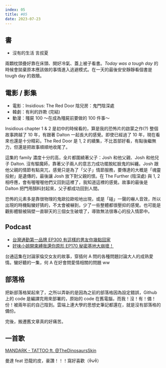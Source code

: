 ```yaml
---
index: 05
title: #05
date: 2023-07-23
---
```


## 書

- 沒有的生活 言叔夏

兩顆枕頭疊好靠在床頭、開好冷氣、蓋上被子看書。*Today was a tough day* 的時候會拋棄原本應該做的事情進入逃避模式。在一天的最後安安靜靜看個書是 tough day 的救贖。

## 電影 / 影集

- 電影：Insidious: The Red Door 陰兒房：鬼門陰深處
- 韓劇：有利的詐欺 (完結)
- 動漫：殭屍 100 ～在成為殭屍前要做的 100 件事～

Insidious chapter 1 & 2 是初中的時候看的，算是我的恐怖片的啟蒙之作(?) 整個故事跨越了 10 年，有跟著 Dalton 一起長大的感覺。即使已經過了 10 年，現在看來也還是十分精彩。The Red Door 是 1, 2 的續集，不比首部好看，有點後繼無力，但還是把故事順順地收尾了。

這集的 family 濃度十分的高，全片都圍繞著父子：Josh 和他父親、Josh 和他兒子 Dalton. 沒有驅魔師，靠著父子兩人的意志力成功擺脫紅臉鬼的糾纏。Josh 跟他父親的情節有點突兀，感覺只是為了「父子」情節服務，要傳達的大概是「魂靈投射」是遺傳的，最後讓 Josh 放下對父親的恨。在 The Further (陰深處) 與 1, 2 相呼應，會有喔喔喔他們又回到這裡了，我知道這裡的感覺。故事的最後是 Dalton 把門用顏料封起來，父子都成功回到人間。

恐怖的元素多是靠很物理的鬼歐拉歐啦地出現，或是「碰」一聲的嚇人音效，所以出現的時機點蠻好猜的，不太會被嚇到，少了一些整體都很壓抑的感覺。也可能是觀影體驗被隔壁一直聊天的三個女生破壞了，導致無法很專心的投入情節中。

## Podcast

- [台灣通勤第一品牌 EP300 有這樣的男友你幾點回家](https://open.spotify.com/episode/4BWtvoZPevhCRr3vhT2BYD?si=90e2145dfea44a21&nd=1)
- [好味小姐開束縛我還你原形 EP170 秘密基地大崩壞！](https://open.spotify.com/show/1UMD24QF04ivrjyzJhZisE)

台通這集在討論家倫交女友的故事，穿插何 A 問的各種問題討論大人的成熟愛情。蠻好聽的一集，何 A 在好會問愛情相關的問題 ww

## 部落格

把新部落格架起來了，之所以弄新的是因為之前的部落格因為設定錯誤，Github 上的 code 是編譯完用來部署的，原始的 code 在舊電腦，而我！沒！有！備！份！被兩年前的自己陰到。雲端上連大學的思想史筆記都還在，就是沒有部落格的備份。

完後，搬遷舊文章真的好痛苦。

## 一首歌

[MANDARK - TATTOO ft. @TheDinosaursSkin](https://www.youtube.com/watch?v=xQ8xti7rhz0)

曼達 feat 恐龍的皮，豪讚！！！窩好喜歡（ꉺ౪ꉺ）
